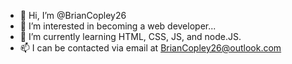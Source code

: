- 👋 Hi, I’m @BrianCopley26
- 👀 I’m interested in becoming a web developer...
- 🌱 I’m currently learning HTML, CSS, JS, and node.JS.
- 📫 I can be contacted via email at BrianCopley26@outlook.com

<!---
BrianCopley26/BrianCopley26 is a ✨ special ✨ repository because its `README.md` (this file) appears on your GitHub profile.
You can click the Preview link to take a look at your changes.
--->
